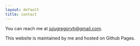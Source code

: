 ```yaml
---
layout: default
title: contact
---
```

You can reach me at <u>jujugregoryh@gmail.com</u>.

This website is maintained by me and hosted on Github Pages.
